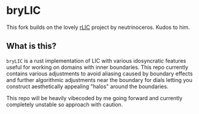 # bryLIC

This fork builds on the lovely [rLIC](https://github.com/neutrinoceros/rlic) project by neutrinoceros. 
Kudos to him.

## What is this?

`bryLIC` is a rust implementation of LIC with various idosyncratic features
useful for working on domains with inner boundaries. This repo currently
contains various adjustments to avoid aliasing caused by boundary effects and
further algorithmic adjustments near the boundary for dials letting you construct 
aesthetically appealing "halos" around the boundaries. 

This repo will be heavily vibecoded by me going forward and currently completely unstable so approach with caution.
